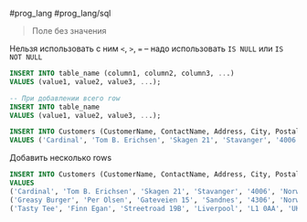 #prog_lang #prog_lang/sql 

> Поле без значения

Нельзя использовать с ним `<`, `>`, `=` – надо использовать `IS NULL` или `IS NOT NULL`

```sql
INSERT INTO table_name (column1, column2, column3, ...)
VALUES (value1, value2, value3, ...);

-- При добавлении всего row
INSERT INTO table_name
VALUES (value1, value2, value3, ...);
```
```sql
INSERT INTO Customers (CustomerName, ContactName, Address, City, PostalCode, Country)  
VALUES ('Cardinal', 'Tom B. Erichsen', 'Skagen 21', 'Stavanger', '4006', 'Norway');
```

Добавить несколько rows
```sql
INSERT INTO Customers (CustomerName, ContactName, Address, City, PostalCode, Country)  
VALUES  
('Cardinal', 'Tom B. Erichsen', 'Skagen 21', 'Stavanger', '4006', 'Norway'),  
('Greasy Burger', 'Per Olsen', 'Gateveien 15', 'Sandnes', '4306', 'Norway'),  
('Tasty Tee', 'Finn Egan', 'Streetroad 19B', 'Liverpool', 'L1 0AA', 'UK');
```
